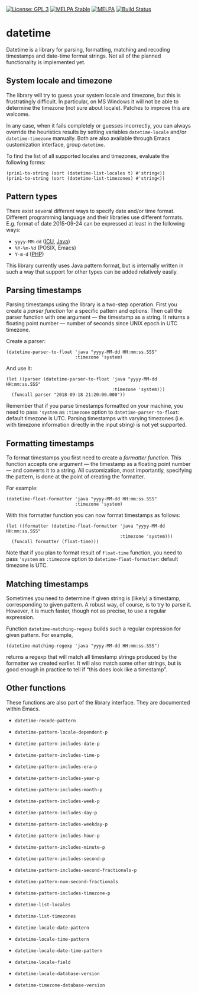 [![License: GPL 3](https://img.shields.io/badge/license-GPL_3-green.svg)](http://www.gnu.org/licenses/gpl-3.0.txt)
[![MELPA Stable](http://stable.melpa.org/packages/datetime-badge.svg)](http://stable.melpa.org/#/datetime)
[![MELPA](http://melpa.org/packages/datetime-badge.svg)](http://melpa.org/#/datetime)
[![Build Status](https://secure.travis-ci.com/doublep/datetime.png)](http://travis-ci.com/doublep/datetime)


# datetime

Datetime is a library for parsing, formatting, matching and recoding
timestamps and date-time format strings.  Not all of the planned
functionality is implemented yet.


## System locale and timezone

The library will try to guess your system locale and timezone, but
this is frustratingly difficult.  In particular, on MS Windows it will
not be able to determine the timezone (not sure about locale).
Patches to improve this are welcome.

In any case, when it fails completely or guesses incorrectly, you can
always override the heuristics results by setting variables
`datetime-locale` and/or `datetime-timezone` manually.  Both are also
available through Emacs customization interface, group `datetime`.

To find the list of all supported locales and timezones, evaluate the
following forms:

    (prin1-to-string (sort (datetime-list-locales t) #'string<))
    (prin1-to-string (sort (datetime-list-timezones) #'string<))


## Pattern types

There exist several different ways to specify date and/or time format.
Different programming language and their libraries use different
formats.  E.g. format of date 2015-09-24 can be expressed at least in
the following ways:

* `yyyy-MM-dd` ([ICU](http://userguide.icu-project.org/formatparse/datetime), [Java](https://docs.oracle.com/javase/8/docs/api/java/text/SimpleDateFormat.html))
* `%Y-%m-%d` (POSIX, Emacs)
* `Y-m-d` ([PHP](http://php.net/manual/en/function.date.php))

This library currently uses Java pattern format, but is internally
written in such a way that support for other types can be added
relatively easily.


## Parsing timestamps

Parsing timestamps using the library is a two-step operation.  First
you create a *parser function* for a specific pattern and options.
Then call the parser function with one argument — the timestamp as a
string.  It returns a floating point number — number of seconds since
UNIX epoch in UTC timezone.

Create a parser:

    (datetime-parser-to-float 'java "yyyy-MM-dd HH:mm:ss.SSS"
                              :timezone 'system)

And use it:

    (let ((parser (datetime-parser-to-float 'java "yyyy-MM-dd HH:mm:ss.SSS"
                                            :timezone 'system)))
      (funcall parser "2018-09-18 21:20:00.000"))

Remember that if you parse timestamps formatted on your machine, you
need to pass `'system` as `:timezone` option to
`datetime-parser-to-float`: default timezone is UTC.  Parsing
timestamps with varying timezones (i.e. with timezone information
directly in the input string) is not yet supported.


## Formatting timestamps

To format timestamps you first need to create a *formatter function*.
This function accepts one argument — the timestamp as a floating point
number — and converts it to a string.  All customization, most
importantly, specifying the pattern, is done at the point of creating
the formatter.

For example:

    (datetime-float-formatter 'java "yyyy-MM-dd HH:mm:ss.SSS"
                              :timezone 'system)

With this formatter function you can now format timestamps as follows:

    (let ((formatter (datetime-float-formatter 'java "yyyy-MM-dd HH:mm:ss.SSS"
                                               :timezone 'system)))
      (funcall formatter (float-time)))

Note that if you plan to format result of `float-time` function, you
need to pass `'system` as `:timezone` option to
`datetime-float-formatter`: default timezone is UTC.


## Matching timestamps

Sometimes you need to determine if given string is (likely) a
timestamp, corresponding to given pattern.  A robust way, of course,
is to try to parse it.  However, it is much faster, though not as
precise, to use a regular expression.

Function `datetime-matching-regexp` builds such a regular expression
for given pattern.  For example,

    (datetime-matching-regexp 'java "yyyy-MM-dd HH:mm:ss.SSS")

returns a regexp that will match all timestamp strings produced by the
formatter we created earlier.  It will also match some other strings,
but is good enough in practice to tell if “this does look like a
timestamp”.


## Other functions

These functions are also part of the library interface.  They are
documented within Emacs.

* `datetime-recode-pattern`

* `datetime-pattern-locale-dependent-p`
* `datetime-pattern-includes-date-p`
* `datetime-pattern-includes-time-p`
* `datetime-pattern-includes-era-p`
* `datetime-pattern-includes-year-p`
* `datetime-pattern-includes-month-p`
* `datetime-pattern-includes-week-p`
* `datetime-pattern-includes-day-p`
* `datetime-pattern-includes-weekday-p`
* `datetime-pattern-includes-hour-p`
* `datetime-pattern-includes-minute-p`
* `datetime-pattern-includes-second-p`
* `datetime-pattern-includes-second-fractionals-p`
* `datetime-pattern-num-second-fractionals`
* `datetime-pattern-includes-timezone-p`

* `datetime-list-locales`
* `datetime-list-timezones`

* `datetime-locale-date-pattern`
* `datetime-locale-time-pattern`
* `datetime-locale-date-time-pattern`
* `datetime-locale-field`

* `datetime-locale-database-version`
* `datetime-timezone-database-version`
